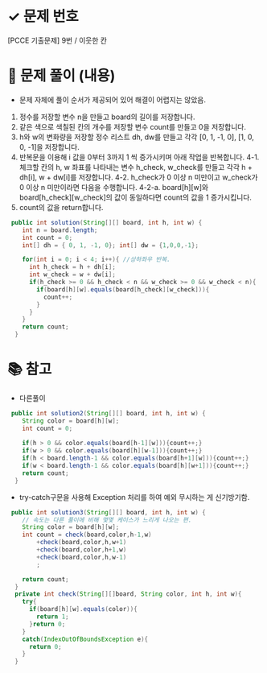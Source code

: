 # ✓ 문제 번호
[PCCE 기출문제] 9번 / 이웃한 칸




# 📝 문제 풀이 (내용)
- 문제 자체에 풀이 순서가 제공되어 있어 해결이 어렵지는 않았음.
1. 정수를 저장할 변수 n을 만들고 board의 길이를 저장합니다.
2. 같은 색으로 색칠된 칸의 개수를 저장할 변수 count를 만들고 0을 저장합니다.
3. h와 w의 변화량을 저장할 정수 리스트 dh, dw를 만들고 각각 [0, 1, -1, 0], [1, 0, 0, -1]을 저장합니다.
4. 반복문을 이용해 i 값을 0부터 3까지 1 씩 증가시키며 아래 작업을 반복합니다.
    4-1. 체크할 칸의 h, w 좌표를 나타내는 변수 h_check, w_check를 만들고 각각 h + dh[i], w + dw[i]를 저장합니다.
    4-2. h_check가 0 이상 n 미만이고 w_check가 0 이상 n 미만이라면 다음을 수행합니다.
        4-2-a. board[h][w]와 board[h_check][w_check]의 값이 동일하다면 count의 값을 1 증가시킵니다.
5. count의 값을 return합니다.
```java
 public int solution(String[][] board, int h, int w) {
    int n = board.length;
    int count = 0;
    int[] dh = { 0, 1, -1, 0}; int[] dw = {1,0,0,-1};

    for(int i = 0; i < 4; i++){ //상하좌우 반복.
      int h_check = h + dh[i];
      int w_check = w + dw[i];
      if(h_check >= 0 && h_check < n && w_check >= 0 && w_check < n){
        if(board[h][w].equals(board[h_check][w_check])){
          count++;
        }
      }
    }
    return count;
  }
```



# 📚 참고
- 다른풀이
```java 
 public int solution2(String[][] board, int h, int w) {
    String color = board[h][w];
    int count = 0;
    
    if(h > 0 && color.equals(board[h-1][w])){count++;}
    if(w > 0 && color.equals(board[h][w-1])){count++;}
    if(h < board.length-1 && color.equals(board[h+1][w])){count++;}
    if(w < board.length-1 && color.equals(board[h][w+1])){count++;}
    return count;
  }
```
- try-catch구문을 사용해 Exception 처리를 하여 예외 무시하는 게 신기방기함.
```java
 public int solution3(String[][] board, int h, int w) {
    // 속도는 다른 풀이에 비해 몇몇 케이스가 느리게 나오는 편.
    String color = board[h][w];
    int count = check(board,color,h-1,w)
        +check(board,color,h,w+1)
        +check(board,color,h+1,w)
        +check(board,color,h,w-1)
        ;

    return count;
  }
  private int check(String[][]board, String color, int h, int w){
    try{
      if(board[h][w].equals(color)){
        return 1;
      }return 0;
    }
    catch(IndexOutOfBoundsException e){
      return 0;
    }
  }
```
